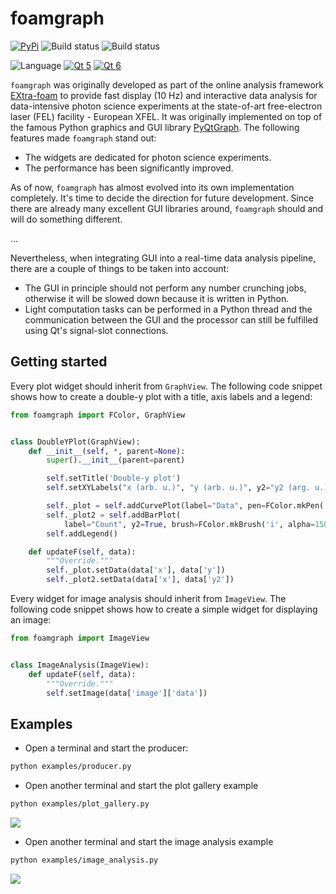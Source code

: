 foamgraph
=========

[![PyPi](https://img.shields.io/pypi/v/foamgraph.svg)](https://pypi.org/project/foamgraph/)
![Build status](https://github.com/zhujun98/foamgraph/actions/workflows/python-package.yml/badge.svg)
![Build status](https://github.com/zhujun98/foamgraph/actions/workflows/codeql.yml/badge.svg)

![Language](https://img.shields.io/badge/language-python-blue)
[![Qt 5](https://img.shields.io/badge/Qt-5-brightgreen)](https://doc.qt.io/qt-5/)
[![Qt 6](https://img.shields.io/badge/Qt-6-brightgreen)](https://doc.qt.io/qt-6/)

`foamgraph` was originally developed as part of the online analysis framework 
[EXtra-foam](https://github.com/European-XFEL/EXtra-foam.git)
to provide fast display (10 Hz) and interactive data analysis for data-intensive 
photon science experiments at the state-of-art free-electron laser (FEL) facility - 
European XFEL. It was originally implemented on top of the famous Python graphics 
and GUI library [PyQtGraph](https://github.com/pyqtgraph/pyqtgraph). The following 
features made `foamgraph` stand out:

- The widgets are dedicated for photon science experiments.
- The performance has been significantly improved.

As of now, `foamgraph` has almost evolved into its own implementation completely. 
It's time to decide the direction for future development. Since there are already
many excellent GUI libraries around, `foamgraph` should and will do something different.

...

Nevertheless, when integrating GUI into a real-time data analysis pipeline, 
there are a couple of things to be taken into account:
- The GUI in principle should not perform any number crunching jobs, otherwise it 
will be slowed down because it is written in Python.
- Light computation tasks can be performed in a Python thread and the communication 
between the GUI and the processor can still be fulfilled using Qt's signal-slot connections.

## Getting started

Every plot widget should inherit from `GraphView`. The following code snippet
shows how to create a double-y plot with a title, axis labels and a legend:

```py
from foamgraph import FColor, GraphView


class DoubleYPlot(GraphView):
    def __init__(self, *, parent=None):
        super().__init__(parent=parent)

        self.setTitle('Double-y plot')
        self.setXYLabels("x (arb. u.)", "y (arb. u.)", y2="y2 (arg. u.)")

        self._plot = self.addCurvePlot(label="Data", pen=FColor.mkPen('w'))
        self._plot2 = self.addBarPlot(
            label="Count", y2=True, brush=FColor.mkBrush('i', alpha=150))
        self.addLegend()

    def updateF(self, data):
        """Override."""
        self._plot.setData(data['x'], data['y'])
        self._plot2.setData(data['x'], data['y2'])
```

Every widget for image analysis should inherit from `ImageView`. The following
code snippet shows how to create a simple widget for displaying an image:

```py
from foamgraph import ImageView


class ImageAnalysis(ImageView):
    def updateF(self, data):
        """Override."""
        self.setImage(data['image']['data'])
```

## Examples

* Open a terminal and start the producer:

```sh
python examples/producer.py
```

* Open another terminal and start the plot gallery example

```sh
python examples/plot_gallery.py
```

![](https://github.com/zhujun98/foam-demo/blob/main/foamgraph/plot_galary.gif)

* Open another terminal and start the image analysis example

```sh
python examples/image_analysis.py
```

![](https://github.com/zhujun98/foam-demo/blob/main/foamgraph/image_analysis.gif)
